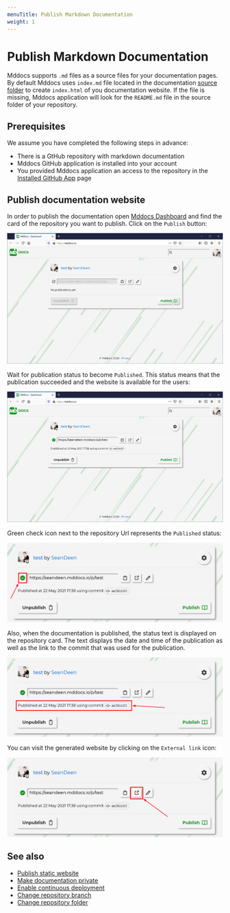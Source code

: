 ```yaml
---
menuTitle: Publish Markdown Documentation
weight: 1
---
```


# Publish Markdown Documentation

Mddocs supports `.md` files as a source files for your documentation pages. By default Mddocs uses `index.md` file located in the documentation [source folder](./change_root_folder.md) to create `index.html` of you documentation website. If the file is missing, Mddocs application will look for the `README.md` file in the source folder of your repository.

## Prerequisites

We assume you have completed the following steps in advance:
 - There is a GtHub repository with markdown documentation 
 - Mddocs GitHub application is installed into your account
 - You provided Mddocs application an access to the repository in the [Installed GitHub App](https://github.com/settings/installations/) page

## Publish documentation website

In order to publish the documentation open [Mddocs Dashboard](https://mddocs.io) and find the card of the repository you want to publish. Click on the `Publish` button: 

![publish docs](./../images/how-to/publish-docs/mddocs-1-click-publish-button.png)

Wait for publication status to become `Published`. This status means that the publication succeeded and the website is available for the users:

![published docs](./../images/how-to/publish-docs/mddocs-2-docs-published.png)

 Green check icon next to the repository Url represents the `Published` status:

![published docs](./../images/how-to/publish-docs/mddocs-3-published-checkbox.png)

Also, when the documentation is published, the status text is displayed on the repository card. The text displays the date and time of the publication as well as the link to the commit that was used for the publication. 

![published docs](./../images/how-to/publish-docs/mddocs-4-published-text-and-commit.png)

You can visit the generated website by clicking on the `External link` icon:

![published docs](./../images/how-to/publish-docs/mddocs-5-visit-generated-file.png)

## See also

- [Publish static website](publish_static_website.md)
- [Make documentation private](make_docs_private.md)
- [Enable continuous deployment](continuous_deployment.md)
- [Change repository branch](change_branch.md)
- [Change repository folder](change_root_folder.md)
